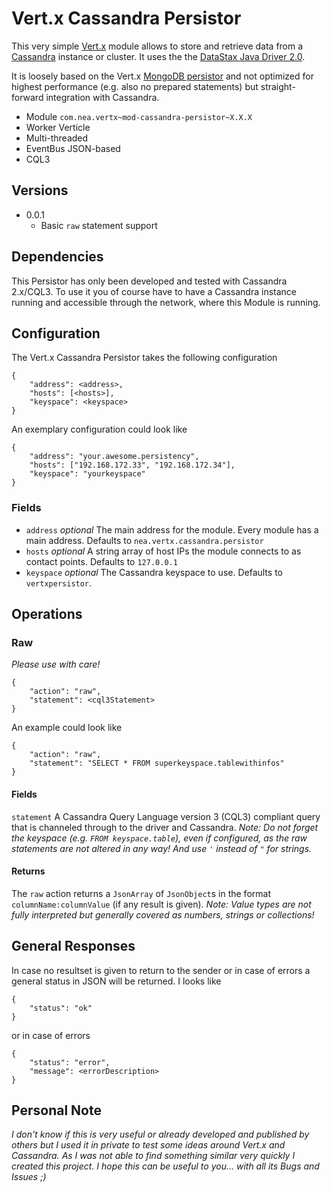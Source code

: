 # Vert.x Cassandra Persistor
This very simple [Vert.x][1] module allows to store and retrieve data from a [Cassandra][2] instance or cluster. It uses the the [DataStax Java Driver 2.0][3].

It is loosely based on the Vert.x [MongoDB persistor][4] and not optimized for highest performance (e.g. also no prepared statements) but straight-forward integration with Cassandra. 

* Module `com.nea.vertx~mod-cassandra-persistor~X.X.X`
* Worker Verticle
* Multi-threaded
* EventBus JSON-based
* CQL3

## Versions
* 0.0.1
    * Basic `raw` statement support

## Dependencies
This Persistor has only been developed and tested with Cassandra 2.x/CQL3. To use it you of course have to have a Cassandra instance running and accessible through the network, where this Module is running.

## Configuration
The Vert.x Cassandra Persistor takes the following configuration

    {
        "address": <address>,
        "hosts": [<hosts>],
        "keyspace": <keyspace>
    }

An exemplary configuration could look like

    {
        "address": "your.awesome.persistency",
        "hosts": ["192.168.172.33", "192.168.172.34"],
        "keyspace": "yourkeyspace"
    }

### Fields
* `address` *optional* The main address for the module. Every module has a main address. Defaults to `nea.vertx.cassandra.persistor`
* `hosts` *optional* A string array of host IPs the module connects to as contact points. Defaults to `127.0.0.1`
* `keyspace` *optional* The Cassandra keyspace to use. Defaults to `vertxpersistor`.

## Operations

### Raw
*Please use with care!*

    {
        "action": "raw",
        "statement": <cql3Statement>
    }
    
An example could look like

    {
        "action": "raw",
        "statement": "SELECT * FROM superkeyspace.tablewithinfos"
    }
    
#### Fields
`statement` A Cassandra Query Language version 3 (CQL3) compliant query that is channeled through to the driver and Cassandra. *Note: Do not forget the keyspace (e.g. `FROM keyspace.table`), even if configured, as the raw statements are not altered in any way! And use `'` instead of `"` for strings.*

#### Returns
The `raw` action returns a `JsonArray` of `JsonObject`s in the format `columnName:columnValue` (if any result is given). *Note: Value types are not fully interpreted but generally covered as numbers, strings or collections!*

## General Responses
In case no resultset is given to return to the sender or in case of errors a general status in JSON will be returned. I looks like

    {
        "status": "ok"
    }
    
or in case of errors

    {
        "status": "error",
        "message": <errorDescription>
    }

## Personal Note
*I don't know if this is very useful or already developed and published by others but I used it in private to test some ideas around Vert.x and Cassandra. As I was not able to find something similar very quickly I created this project. I hope this can be useful to you... with all its Bugs and Issues ;)* 

  [1]: http://vertx.io
  [2]: http://cassandra.apache.org/
  [3]: http://www.datastax.com/documentation/developer/java-driver/2.0
  [4]: https://github.com/vert-x/mod-mongo-persistor